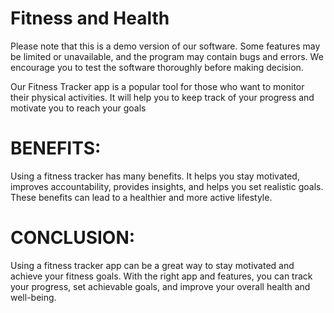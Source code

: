 # Fitness  and Health
Please note that this is a demo version of our software. Some features may be limited or unavailable, and the program may contain bugs and errors.  We encourage you to test the software thoroughly before making decision.

Our Fitness Tracker app is a popular tool for those who want to monitor their physical activities. It will help you to keep track of your progress and motivate you to reach your goals

# BENEFITS:
Using a fitness tracker has many benefits. It helps you stay motivated, improves accountability, provides insights, and helps you set realistic goals. These benefits can lead to a healthier and more active lifestyle.


# CONCLUSION:
Using a fitness tracker app can be a great way to stay motivated and achieve your fitness goals. With the right app and features, you can track your progress, set achievable goals, and improve your overall health and well-being.
